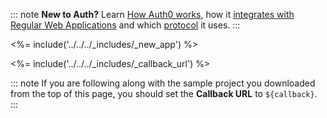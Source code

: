 ::: note
**New to Auth?** Learn [How Auth0 works](/overview), how it [integrates with Regular Web Applications](/architecture-scenarios/application/web-app-sso) and which [protocol](/flows/concepts/auth-code) it uses.
:::

<%= include('../../../_includes/_new_app') %>

<%= include('../../../_includes/_callback_url') %>

::: note
If you are following along with the sample project you downloaded from the top of this page, you should set the **Callback URL** to `${callback}`.
:::
